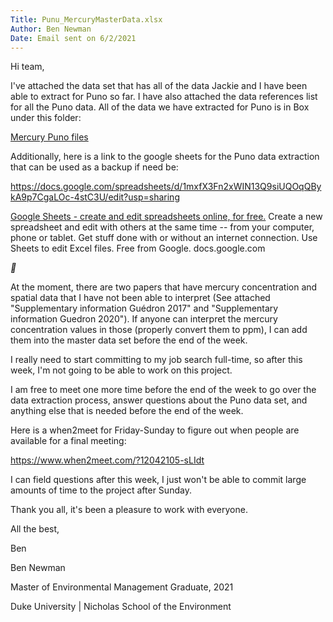 ```yaml
---
Title: Punu_MercuryMasterData.xlsx
Author: Ben Newman
Date: Email sent on 6/2/2021
---
```




Hi team,

 

I've attached the data set that has all of the data Jackie and I have been able to extract for Puno so far. I have also attached the data references list for all the Puno data. All of the data we have extracted for Puno is in Box under this folder:

[Mercury Puno files](https://duke.box.com/s/4fdpfl7527wk9ewvm8cjxntdmovvkgtx)

 

Additionally, here is a link to the google sheets for the Puno data extraction that can be used as a backup if need be: 

https://docs.google.com/spreadsheets/d/1mxfX3Fn2xWIN13Q9siUQOqQBykA9p7CgaLOc-4stC3U/edit?usp=sharing

  [Google   Sheets - create and edit spreadsheets online, for free.](https://docs.google.com/spreadsheets/d/1mxfX3Fn2xWIN13Q9siUQOqQBykA9p7CgaLOc-4stC3U/edit?usp=sharing)  Create a new  spreadsheet and edit with others at the same time -- from your computer,  phone or tablet. Get stuff done with or without an internet connection. Use  Sheets to edit Excel files. Free from Google.  docs.google.com  

**

 

At the moment, there are two papers that have mercury concentration and spatial data that I have not been able to interpret (See attached "Supplementary information Guédron 2017" and "Supplementary information Guedron 2020"). If anyone can interpret the mercury concentration values in those (properly convert them to ppm), I can add them into the master data set before the end of the week.

 

I really need to start committing to my job search full-time, so after this week, I'm not going to be able to work on this project. 

 

I am free to meet one more time before the end of the week to go over the data extraction process, answer questions about the Puno data set, and anything else that is needed before the end of the week. 

 

Here is a when2meet for Friday-Sunday to figure out when people are available for a final meeting:

https://www.when2meet.com/?12042105-sLIdt

 

I can field questions after this week, I just won't be able to commit large amounts of time to the project after Sunday.

 

Thank you all, it's been a pleasure to work with everyone. 

 

All the best,

Ben

 

 

Ben Newman

Master of Environmental Management Graduate, 2021

Duke University | Nicholas School of the Environment

 
